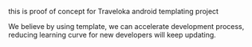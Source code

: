 this is proof of concept for Traveloka android templating project

We believe by using template, we can accelerate development process, reducing learning curve for new developers
will keep updating. 